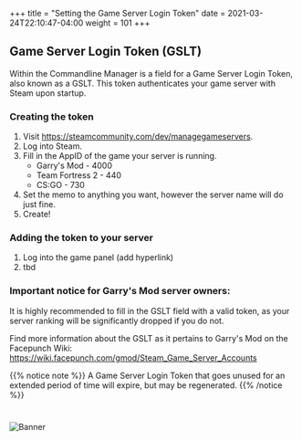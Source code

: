 +++
title = "Setting the Game Server Login Token"
date =  2021-03-24T22:10:47-04:00
weight = 101
+++

## Game Server Login Token (GSLT)
Within the Commandline Manager is a field for a Game Server Login Token, also known as a GSLT. This token authenticates your game server with Steam upon startup. 

### Creating the token
1. Visit https://steamcommunity.com/dev/managegameservers.
2. Log into Steam.
3. Fill in the AppID of the game your server is running. 
    - Garry's Mod - 4000
    - Team Fortress 2 - 440
    - CS:GO - 730 
4. Set the memo to anything you want, however the server name will do just fine.
5. Create!

### Adding the token to your server
1. Log into the game panel (add hyperlink)
2. tbd

### Important notice for Garry's Mod server owners:
It is highly recommended to fill in the GSLT field with a valid token, as your server ranking will be significantly dropped if you do not.

Find more information about the GSLT as it pertains to Garry's Mod on the Facepunch Wiki: https://wiki.facepunch.com/gmod/Steam_Game_Server_Accounts

{{% notice note %}}
A Game Server Login Token that goes unused for an extended period of time will expire, but may be regenerated.
{{% /notice %}}

#
![Banner](/images/fishy.gif)